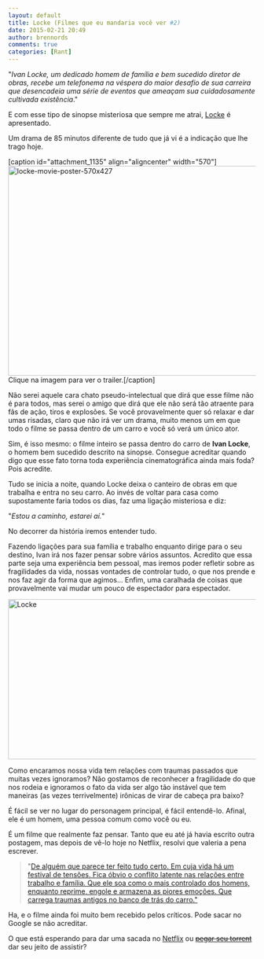 ```yaml
---
layout: default
title: Locke (Filmes que eu mandaria você ver #2)
date: 2015-02-21 20:49
author: brennords
comments: true
categories: [Rant]
---
```


"<em>Ivan Locke, um dedicado homem de família e bem sucedido diretor de obras, recebe um telefonema na véspera do maior desafio de sua carreira que desencadeia uma série de eventos que ameaçam sua cuidadosamente cultivada existência</em>."

E com esse tipo de sinopse misteriosa que sempre me atrai, <a href="http://www.imdb.com/title/tt2692904/" target="_blank">Locke</a> é apresentado.

Um drama de 85 minutos diferente de tudo que já vi é a indicação que lhe trago hoje.

[caption id="attachment_1135" align="aligncenter" width="570"]<a href="http://youtu.be/2Ao2r6qD22A"><img class="wp-image-1135 size-full" src="https://brenn0.files.wordpress.com/2015/02/locke-movie-poster-570x427.jpg" alt="locke-movie-poster-570x427" width="570" height="427" /></a> Clique na imagem para ver o trailer.[/caption]

Não serei aquele cara chato pseudo-intelectual que dirá que esse filme não é para todos, mas serei o amigo que dirá que ele não será tão atraente para fãs de ação, tiros e explosões. Se você provavelmente quer só relaxar e dar umas risadas, claro que não irá ver um drama, muito menos um em que todo o filme se passa dentro de um carro e você só verá um único ator.

<!--more-->

Sim, é isso mesmo: o filme inteiro se passa dentro do carro de <strong>Ivan Locke</strong>, o homem bem sucedido descrito na sinopse. Consegue acreditar quando digo que esse fato torna toda experiência cinematográfica ainda mais foda? Pois acredite.

Tudo se inicia a noite, quando Locke deixa o canteiro de obras em que trabalha e entra no seu carro. Ao invés de voltar para casa como supostamente faria todos os dias, faz uma ligação misteriosa e diz:

"<em>Estou a caminho, estarei aí.</em>"

No decorrer da história iremos entender tudo.

Fazendo ligações para sua família e trabalho enquanto dirige para o seu destino, Ivan irá nos fazer pensar sobre vários assuntos. Acredito que essa parte seja uma experiência bem pessoal, mas iremos poder refletir sobre as fragilidades da vida, nossas vontades de controlar tudo, o que nos prende e nos faz agir da forma que agimos... Enfim, uma caralhada de coisas que provavelmente vai mudar um pouco de espectador para espectador.

<a href="https://brenn0.files.wordpress.com/2015/02/locke.jpg"><img class="aligncenter size-full wp-image-1136" src="https://brenn0.files.wordpress.com/2015/02/locke.jpg" alt="Locke" width="640" height="326" /></a>

Como encaramos nossa vida tem relações com traumas passados que muitas vezes ignoramos? Não gostamos de reconhecer a fragilidade do que nos rodeia e ignoramos o fato da vida ser algo tão instável que tem maneiras (as vezes terrivelmente) irônicas de virar de cabeça pra baixo?

É fácil se ver no lugar do personagem principal, é fácil entendê-lo. Afinal, ele é um homem, uma pessoa comum como você ou eu.

É um filme que realmente faz pensar. Tanto que eu até já havia escrito outra postagem, mas depois de vê-lo hoje no Netflix, resolvi que valeria a pena escrever.

<blockquote>"<a href="http://www.papodehomem.com.br/locke-um-homem-se-quebra" target="_blank">De alguém que parece ter feito tudo certo. Em cuja vida há um festival de tensões. Fica óbvio o conflito latente nas relações entre trabalho e família. Que ele soa como o mais controlado dos homens, enquanto reprime, engole e armazena as piores emoções. Que carrega traumas antigos no banco de trás do carro."</a></blockquote>

Ha, e o filme ainda foi muito bem recebido pelos críticos. Pode sacar no Google se não acreditar.

O que está esperando para dar uma sacada no <a href="http://www.netflix.com/WiMovie/70295189?trkid=13462100" target="_blank">Netflix</a> ou <del><a href="https://www.google.com.br/search?q=Locke+torrent&amp;ie=utf-8&amp;oe=utf-8&amp;client=ubuntu&amp;channel=fs&amp;gfe_rd=cr&amp;ei=6wnpVNrEDuOp8wfsqoKIBw" target="_blank">pegar seu torrent</a></del> dar seu jeito de assistir?
